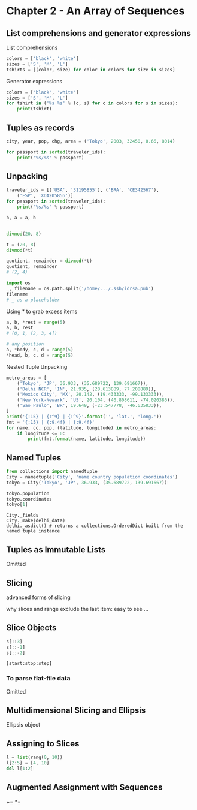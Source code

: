 # Chapter 2 - An Array of Sequences

## List comprehensions and generator expressions

List comprehensions
```python
colors = ['black', 'white']
sizes = ['S', 'M', 'L']
tshirts = [(color, size) for color in colors for size in sizes]
```

Generator expressions
```python
colors = ['black', 'white']
sizes = ['S', 'M', 'L']
for tshirt in ('%s %s' % (c, s) for c in colors for s in sizes): 
    print(tshirt)
```

## Tuples as records

```python
city, year, pop, chg, area = ('Tokyo', 2003, 32450, 0.66, 8014)

for passport in sorted(traveler_ids): 
    print('%s/%s' % passport)
```

## Unpacking

```python
traveler_ids = [('USA', '31195855'), ('BRA', 'CE342567'), 
    ('ESP', 'XDA205856')]
for passport in sorted(traveler_ids): 
    print('%s/%s' % passport)

b, a = a, b


divmod(20, 8)

t = (20, 8)
divmod(*t)

quotient, remainder = divmod(*t)
quotient, remainder
# (2, 4)

import os
_, filename = os.path.split('/home/.../.ssh/idrsa.pub')
filename
# _ as a placeholder
```

Using * to grab excess items
```python
a, b, *rest = range(5)
a, b, rest
# (0, 1, [2, 3, 4])

# any position
a, *body, c, d = range(5)
*head, b, c, d = range(5)
```

Nested Tuple Unpacking

```python
metro_areas = [
    ('Tokyo', 'JP', 36.933, (35.689722, 139.691667)),  
    ('Delhi NCR', 'IN', 21.935, (28.613889, 77.208889)),
    ('Mexico City', 'MX', 20.142, (19.433333, -99.133333)),
    ('New York-Newark', 'US', 20.104, (40.808611, -74.020386)),
    ('Sao Paulo', 'BR', 19.649, (-23.547778, -46.635833)),
]
print('{:15} | {:^9} | {:^9}'.format('', 'lat.', 'long.'))
fmt = '{:15} | {:9.4f} | {:9.4f}'
for name, cc, pop, (latitude, longitude) in metro_areas: 
    if longitude <= 0: 
        print(fmt.format(name, latitude, longitude))
```

## Named Tuples

```python
from collections import namedtuple
City = namedtuple('City', 'name country population coordinates')
tokyo = City('Tokyo', 'JP', 36.933, (35.689722, 139.691667))

tokyo.population
tokyo.coordinates
tokyo[1]
```

```
City._fields
City._make(delhi_data)
delhi._asdict() # returns a collections.OrderedDict built from the named tuple instance
```

## Tuples as Immutable Lists

Omitted 

## Slicing 

advanced forms of slicing 

why slices and range exclude the last item: easy to see ...

## Slice Objects

```python
s[::3]
s[::-1]
s[::-2]
```

`[start:stop:step]` 

### To parse flat-file data

Omitted

## Multidimensional Slicing and Ellipsis

Ellipsis object

## Assigning to Slices

```python
l = list(rang(0, 10))
l[2:5] = [4, 10]
del l[1:2]
```

## Augmented Assignment with Sequences

+= *=

